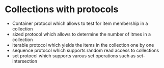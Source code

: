 # Collections with protocols
 - Container protocol which allows to test for item membership in a collection
 - sized protocol which allows to determine the number of itmes in a collection
 - iterable protocol which yields the items in the collection one by one
 - sequence protocol which supports random read access to collections
 - set protocol which supports varous set operations such as set-intersection
 


